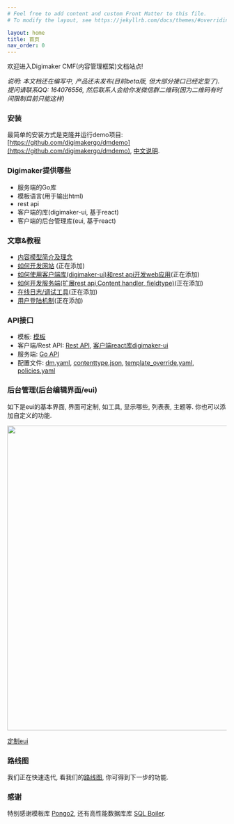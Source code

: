 ```yaml
---
# Feel free to add content and custom Front Matter to this file.
# To modify the layout, see https://jekyllrb.com/docs/themes/#overriding-theme-defaults

layout: home
title: 首页
nav_order: 0
---
```


欢迎进入Digimaker CMF(内容管理框架)文档站点!

*说明: 本文档还在编写中, 产品还未发布(目前beta版, 但大部分接口已经定型了). 提问请联系QQ: 164076556, 然后联系人会给你发微信群二维码(因为二维码有时间限制目前只能这样)*

### 安装
最简单的安装方式是克隆并运行demo项目: [https://github.com/digimakergo/dmdemo](https://github.com/digimakergo/dmdemo), [中文说明](demo). 

### Digimaker提供哪些
- 服务端的Go库 
- 模板语言(用于输出html)
- rest api
- 客户端的库(digimaker-ui, 基于react)
- 客户端的后台管理库(eui, 基于react)

### 文章&教程
 - [内容模型简介及理念](tutorial/content-model)
 - [如何开发网站](tutorial/) (正在添加)
 - [如何使用客户端库(digimaker-ui)和rest api开发web应用](tutorial/)(正在添加)
 - [如何开发服务端(扩展rest api,Content handler, fieldtype)](tutorial/)(正在添加)
 - [在线日志/调试工具](tutorial/)(正在添加)
 - [用户登陆机制](tutorial/)(正在添加)


### API接口
 - 模板: [模板](references/template)
 - 客户端/Rest API: [Rest API](references/rest), [客户端react库digimaker-ui](references/digimaker-ui)
 - 服务端: [Go API](references/go)
 - 配置文件: [dm.yaml](references/dm), [contenttype.json](references/contenttype), [template_override.yaml](references/template-override), [policies.yaml](references/policies)

### 后台管理(后台编辑界面/eui)
如下是eui的基本界面, 界面可定制, 如工具, 显示哪些, 列表表, 主题等. 你也可以添加自定义的功能.

<a href="https://raw.githubusercontent.com/digimakergo/eui/master/doc/eui-1.png"><img src="https://raw.githubusercontent.com/digimakergo/eui/master/doc/eui-1.png" width="700px" /></a>

[定制eui](eui/)

### 路线图

我们正在快速迭代, 看我们的[路线图](roadmap), 你可得到下一步的功能.

### 感谢
特别感谢模板库 [Pongo2](https://github.com/flosch/pongo2), 还有高性能数据库库 [SQL Boiler](https://github.com/volatiletech/sqlboiler). 

